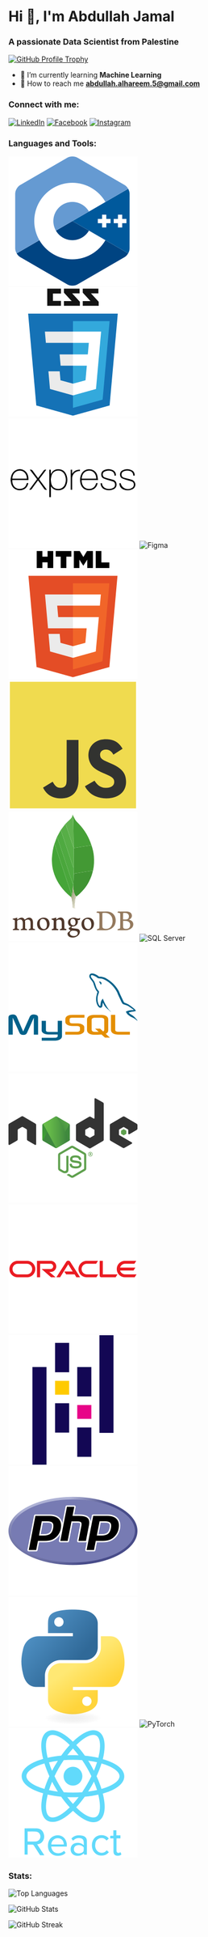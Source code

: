 # Hi 👋, I'm Abdullah Jamal

### A passionate Data Scientist from Palestine

[![GitHub Profile Trophy](https://github-profile-trophy.vercel.app/?username=AboodJamal)](https://github.com/ryo-ma/github-profile-trophy)

- 🌱 I’m currently learning **Machine Learning**
- 📧 How to reach me **abdullah.alhareem.5@gmail.com**

### Connect with me:

[![LinkedIn](https://raw.githubusercontent.com/rahuldkjain/github-profile-readme-generator/master/src/images/icons/Social/linked-in-alt.svg)](https://www.linkedin.com/in/abdullahjamal99/)
[![Facebook](https://raw.githubusercontent.com/rahuldkjain/github-profile-readme-generator/master/src/images/icons/Social/facebook.svg)](https://www.facebook.com/abdullah.alhareem.5/)
[![Instagram](https://raw.githubusercontent.com/rahuldkjain/github-profile-readme-generator/master/src/images/icons/Social/instagram.svg)](https://instagram.com/AboodJamal)

### Languages and Tools:

![C++](https://raw.githubusercontent.com/devicons/devicon/master/icons/cplusplus/cplusplus-original.svg)
![CSS3](https://raw.githubusercontent.com/devicons/devicon/master/icons/css3/css3-original-wordmark.svg)
![Express.js](https://raw.githubusercontent.com/devicons/devicon/master/icons/express/express-original-wordmark.svg)
![Figma](https://www.vectorlogo.zone/logos/figma/figma-icon.svg)
![HTML5](https://raw.githubusercontent.com/devicons/devicon/master/icons/html5/html5-original-wordmark.svg)
![JavaScript](https://raw.githubusercontent.com/devicons/devicon/master/icons/javascript/javascript-original.svg)
![MongoDB](https://raw.githubusercontent.com/devicons/devicon/master/icons/mongodb/mongodb-original-wordmark.svg)
![SQL Server](https://www.svgrepo.com/show/303229/microsoft-sql-server-logo.svg)
![MySQL](https://raw.githubusercontent.com/devicons/devicon/master/icons/mysql/mysql-original-wordmark.svg)
![Node.js](https://raw.githubusercontent.com/devicons/devicon/master/icons/nodejs/nodejs-original-wordmark.svg)
![Oracle](https://raw.githubusercontent.com/devicons/devicon/master/icons/oracle/oracle-original.svg)
![Pandas](https://raw.githubusercontent.com/devicons/devicon/2ae2a900d2f041da66e950e4d48052658d850630/icons/pandas/pandas-original.svg)
![PHP](https://raw.githubusercontent.com/devicons/devicon/master/icons/php/php-original.svg)
![Python](https://raw.githubusercontent.com/devicons/devicon/master/icons/python/python-original.svg)
![PyTorch](https://www.vectorlogo.zone/logos/pytorch/pytorch-icon.svg)
![React](https://raw.githubusercontent.com/devicons/devicon/master/icons/react/react-original-wordmark.svg)

### Stats:

![Top Languages](https://github-readme-stats.vercel.app/api/top-langs?username=AboodJamal&show_icons=true&locale=en&layout=compact)

![GitHub Stats](https://github-readme-stats.vercel.app/api?username=AboodJamal&show_icons=true&locale=en)

![GitHub Streak](https://github-readme-streak-stats.herokuapp.com/?user=AboodJamal)
